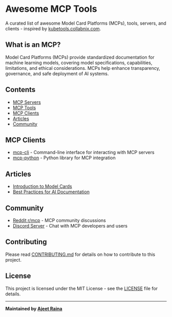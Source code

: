 # Awesome MCP Tools

A curated list of awesome Model Card Platforms (MCPs), tools, servers, and clients - inspired by [kubetools.collabnix.com](https://kubetools.collabnix.com/).

## What is an MCP?

Model Card Platforms (MCPs) provide standardized documentation for machine learning models, covering model specifications, capabilities, limitations, and ethical considerations. MCPs help enhance transparency, governance, and safe deployment of AI systems.

## Contents

- [MCP Servers](mcp-servers.md)
- [MCP Tools](mcp-tools.md)
- [MCP Clients](#mcp-clients)
- [Articles](#articles)
- [Community](#community)

## MCP Clients

- [mcp-cli](https://github.com/example/mcp-cli) - Command-line interface for interacting with MCP servers
- [mcp-python](https://github.com/example/mcp-python) - Python library for MCP integration

## Articles

- [Introduction to Model Cards](https://example.com/intro-to-mcps)
- [Best Practices for AI Documentation](https://example.com/ai-docs-best-practices)

## Community

- [Reddit r/mcp](https://www.reddit.com/r/mcp/) - MCP community discussions
- [Discord Server](https://discord.gg/example) - Chat with MCP developers and users

## Contributing

Please read [CONTRIBUTING.md](CONTRIBUTING.md) for details on how to contribute to this project.

## License

This project is licensed under the MIT License - see the [LICENSE](LICENSE) file for details.

---

**Maintained by [Ajeet Raina](https://github.com/ajeetraina)**